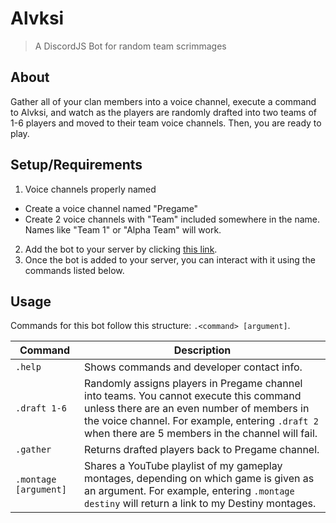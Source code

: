 # Alvksi
> A DiscordJS Bot for random team scrimmages

## About

Gather all of your clan members into a voice channel, execute a command to Alvksi, and watch as the players are randomly drafted into two teams of 1-6 players and moved to their team voice channels. Then, you are ready to play.

## Setup/Requirements
1. Voice channels properly named
  - Create a voice channel named "Pregame"
  - Create 2 voice channels with "Team" included somewhere in the name. Names like "Team 1" or "Alpha Team" will work.
2. Add the bot to your server by clicking [this link](https://discordapp.com/oauth2/authorize?&client_id=578704612782112778&scope=bot&permissions=18082832).
3. Once the bot is added to your server, you can interact with it using the commands listed below.

## Usage

Commands for this bot follow this structure: `.<command> [argument]`.

| Command | Description
|---------|-------------|
| `.help` | Shows commands and developer contact info. |
| `.draft 1-6` | Randomly assigns players in Pregame channel into teams. You cannot execute this command unless there are an even number of members in the voice channel. For example, entering `.draft 2` when there are 5 members in the channel will fail. |
| `.gather` | Returns drafted players back to Pregame channel. |
| `.montage [argument]` | Shares a YouTube playlist of my gameplay montages, depending on which game is given as an argument. For example, entering `.montage destiny` will return a link to my Destiny montages. |
